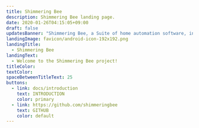 ```yaml
---
title: Shimmering Bee
description: Shimmering Bee landing page.
date: 2020-01-26T04:15:05+09:00
draft: false
updatesBanner: "Shimmering Bee, a Suite of home automation software, initially focused on ZigBee."
landingImage: favicon/android-icon-192x192.png
landingTitle:
  - Shimmering Bee
landingText:
  - Welcome to the Shimmering Bee project!
titleColor:
textColor:
spaceBetweenTitleText: 25
buttons:
  - link: docs/introduction
    text: INTRODUCTION
    color: primary   
  - link: https://github.com/shimmeringbee
    text: GITHUB
    color: default
---
```


